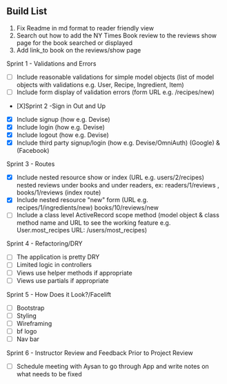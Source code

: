 Build List
-----------
1. Fix Readme in md format to reader friendly view
2. Search out how to add the NY Times Book review to the reviews show page for the book searched or displayed
3. Add link_to book on the reviews/show page




Sprint 1 - Validations and Errors
- [ ] Include reasonable validations for simple model objects (list of model objects with validations e.g. User, Recipe, Ingredient, Item)
- [ ] Include form display of validation errors (form URL e.g. /recipes/new)

- [X]Sprint 2 -Sign in Out and Up
- [X] Include signup (how e.g. Devise)
- [X] Include login (how e.g. Devise)
- [X] Include logout (how e.g. Devise)
- [X] Include third party signup/login (how e.g. Devise/OmniAuth) (Google) & (Facebook)

Sprint 3 - Routes
- [X] Include nested resource show or index (URL e.g. users/2/recipes)
    nested reviews under books and under readers, ex: readers/1/reviews , books/1/reviews (index route)
- [X] Include nested resource "new" form (URL e.g. recipes/1/ingredients/new)
    books/10/reviews/new
- [ ] Include a class level ActiveRecord scope method (model object & class method name and URL to see the working feature e.g. User.most_recipes URL: /users/most_recipes)

Sprint 4 - Refactoring/DRY
- [ ] The application is pretty DRY
- [ ] Limited logic in controllers
- [ ] Views use helper methods if appropriate
- [ ] Views use partials if appropriate

Sprint 5 - How Does it Look?/Facelift
- [ ]   Bootstrap
- [ ]   Styling
- [ ]   Wireframing
- [ ]   bf logo
- [ ]   Nav bar

Sprint 6 - Instructor Review and Feedback Prior to Project Review
- [ ]   Schedule meeting with Aysan to go through App and write notes on what needs to be fixed